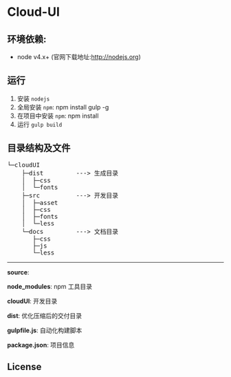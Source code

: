 Cloud-UI
===

## 环境依赖:
- node v4.x+ (官网下载地址:http://nodejs.org)


## 运行
1. 安装 `nodejs`
2. 全局安装 `npm`: npm install gulp -g
3. 在项目中安装 `npm`: npm install
4. 运行 `gulp build`


## 目录结构及文件
<pre>
└─cloudUI
    ├─dist         ---> 生成目录
    │  ├─css
    │  └─fonts
    ├─src          ---> 开发目录
    │  ├─asset
    │  ├─css
    │  ├─fonts
    │  └─less
    └─docs         ---> 文档目录
       ├─css
       ├─js
       └─less
</pre>

------------

**source**: 

**node_modules**: npm 工具目录

**cloudUI**: 开发目录

**dist**: 优化压缩后的交付目录

**gulpfile.js**: 自动化构建脚本

**package.json**: 项目信息

License
-------

